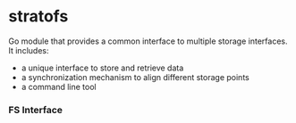 # stratofs
Go module that provides a common interface to multiple storage interfaces.
It includes:
- a unique interface to store and retrieve data
- a synchronization mechanism to align different storage points
- a command line tool


### FS Interface

